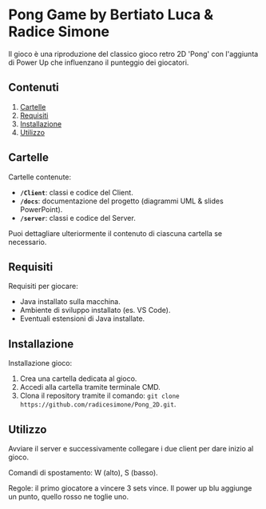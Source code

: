 # Pong Game by Bertiato Luca & Radice Simone

Il gioco è una riproduzione del classico gioco retro 2D 'Pong' con l'aggiunta di Power Up che influenzano il punteggio dei giocatori.

## Contenuti

1. [Cartelle](#cartelle)
2. [Requisiti](#requisiti)
3. [Installazione](#installazione)
4. [Utilizzo](#utilizzo)

## Cartelle

Cartelle contenute:

- **`/Client`**: classi e codice del Client.
- **`/docs`**: documentazione del progetto (diagrammi UML & slides PowerPoint).
- **`/server`**: classi e codice del Server.

Puoi dettagliare ulteriormente il contenuto di ciascuna cartella se necessario.

## Requisiti

Requisiti per giocare:

- Java installato sulla macchina.
- Ambiente di sviluppo installato (es. VS Code).
- Eventuali estensioni di Java installate.

## Installazione

Installazione gioco:

1. Crea una cartella dedicata al gioco.
2. Accedi alla cartella tramite terminale CMD.
3. Clona il repository tramite il comando: `git clone https://github.com/radicesimone/Pong_2D.git`.

## Utilizzo

Avviare il server e successivamente collegare i due client per dare inizio al gioco. 

Comandi di spostamento: W (alto), S (basso).

Regole: il primo giocatore a vincere 3 sets vince. Il power up blu aggiunge un punto, quello rosso ne toglie uno.